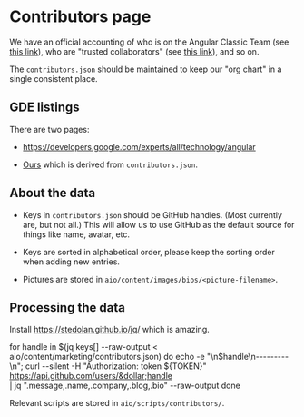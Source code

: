 # Contributors page

We have an official accounting of who is on the Angular Classic Team \(see [this link](/about?group=Angular)\), who are "trusted collaborators" \(see [this link](/about?group=Collaborators)\), and so on.

The `contributors.json` should be maintained to keep our "org chart" in a single consistent place.

## GDE listings

There are two pages:

*   https://developers.google.com/experts/all/technology/angular
    <!-- gkalpak: That URL doesn't seem to work anymore. New URL: https://developers.google.com/programs/experts/directory/ (?) -->

*   [Ours](/about?group=GDE) which is derived from `contributors.json`.

## About the data

*   Keys in `contributors.json` should be GitHub handles. \(Most currently are, but not all.\)
    This will allow us to use GitHub as the default source for things like name, avatar, etc.

*   Keys are sorted in alphabetical order, please keep the sorting order when adding new entries.
*   Pictures are stored in `aio/content/images/bios/<picture-filename>`.

## Processing the data

Install https://stedolan.github.io/jq/ which is amazing.

<code-example format="shell" language="shell">

for handle in &dollar;(jq keys[] --raw-output &lt; aio/content/marketing/contributors.json)
do echo -e "\n&dollar;handle\n---------\n"; curl --silent -H "Authorization: token &dollar;{TOKEN}" https://api.github.com/users/&dollar;handle \
 &verbar; jq ".message,.name,.company,.blog,.bio" --raw-output
done

</code-example>

Relevant scripts are stored in `aio/scripts/contributors/`.
